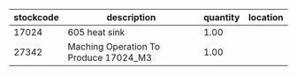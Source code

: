 |stockcode|description|quantity|location|
|---------|-----------|--------|--------|
|17024|605 heat sink|1.00||
|27342|Maching Operation To Produce 17024_M3|1.00||

